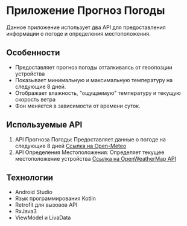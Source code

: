 # Приложение Прогноз Погоды

Данное приложение использует два API для предоставления информации о погоде и определения местоположения.

## Особенности
- Предоставляет прогноз погоды отталкиваясь от геоопозции устройства
- Показывает минимальную и максимальную температуру на следующие 8 дней.
- Отображает влажность, "ощущаемую" температуру и текущую скорость ветра
- Фон меняется в зависимости от времени суток.

## Используемые API
1. API Прогноза Погоды: Предоставляет данные о погоде на следующие 8 дней [Ссылка на Open-Meteo](https://open-meteo.com/en/docs/dwd-api#latitude=52.52&longitude=13.41&current=temperature_2m,relative_humidity_2m,apparent_temperature,is_day,precipitation,rain,showers,snowfall,wind_speed_10m&hourly=&daily=temperature_2m_max,temperature_2m_min,precipitation_sum,rain_sum,showers_sum,snowfall_sum&timezone=GMT&forecast_days=8&time_mode=time_interval)
2. API Определения Местоположения: Определяет текущее местоположение устройства [Ссылка на OpenWeatherMap API](https://openweathermap.org/api)

## Технологии
- Android Studio
- Язык программирования Kotlin
- Retrofit для вызовов API
- RxJava3
- ViewModel и LivaData
